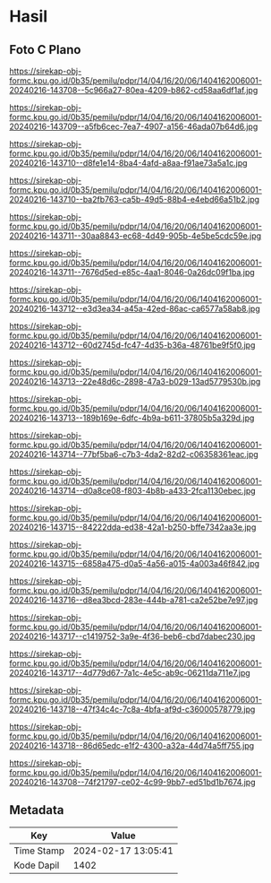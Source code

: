 # Hasil

## Foto C Plano

https://sirekap-obj-formc.kpu.go.id/0b35/pemilu/pdpr/14/04/16/20/06/1404162006001-20240216-143708--5c966a27-80ea-4209-b862-cd58aa6df1af.jpg

https://sirekap-obj-formc.kpu.go.id/0b35/pemilu/pdpr/14/04/16/20/06/1404162006001-20240216-143709--a5fb6cec-7ea7-4907-a156-46ada07b64d6.jpg

https://sirekap-obj-formc.kpu.go.id/0b35/pemilu/pdpr/14/04/16/20/06/1404162006001-20240216-143710--d8fe1e14-8ba4-4afd-a8aa-f91ae73a5a1c.jpg

https://sirekap-obj-formc.kpu.go.id/0b35/pemilu/pdpr/14/04/16/20/06/1404162006001-20240216-143710--ba2fb763-ca5b-49d5-88b4-e4ebd66a51b2.jpg

https://sirekap-obj-formc.kpu.go.id/0b35/pemilu/pdpr/14/04/16/20/06/1404162006001-20240216-143711--30aa8843-ec68-4d49-905b-4e5be5cdc59e.jpg

https://sirekap-obj-formc.kpu.go.id/0b35/pemilu/pdpr/14/04/16/20/06/1404162006001-20240216-143711--7676d5ed-e85c-4aa1-8046-0a26dc09f1ba.jpg

https://sirekap-obj-formc.kpu.go.id/0b35/pemilu/pdpr/14/04/16/20/06/1404162006001-20240216-143712--e3d3ea34-a45a-42ed-86ac-ca6577a58ab8.jpg

https://sirekap-obj-formc.kpu.go.id/0b35/pemilu/pdpr/14/04/16/20/06/1404162006001-20240216-143712--60d2745d-fc47-4d35-b36a-48761be9f5f0.jpg

https://sirekap-obj-formc.kpu.go.id/0b35/pemilu/pdpr/14/04/16/20/06/1404162006001-20240216-143713--22e48d6c-2898-47a3-b029-13ad5779530b.jpg

https://sirekap-obj-formc.kpu.go.id/0b35/pemilu/pdpr/14/04/16/20/06/1404162006001-20240216-143713--189b169e-6dfc-4b9a-b611-37805b5a329d.jpg

https://sirekap-obj-formc.kpu.go.id/0b35/pemilu/pdpr/14/04/16/20/06/1404162006001-20240216-143714--77bf5ba6-c7b3-4da2-82d2-c06358361eac.jpg

https://sirekap-obj-formc.kpu.go.id/0b35/pemilu/pdpr/14/04/16/20/06/1404162006001-20240216-143714--d0a8ce08-f803-4b8b-a433-2fca1130ebec.jpg

https://sirekap-obj-formc.kpu.go.id/0b35/pemilu/pdpr/14/04/16/20/06/1404162006001-20240216-143715--84222dda-ed38-42a1-b250-bffe7342aa3e.jpg

https://sirekap-obj-formc.kpu.go.id/0b35/pemilu/pdpr/14/04/16/20/06/1404162006001-20240216-143715--6858a475-d0a5-4a56-a015-4a003a46f842.jpg

https://sirekap-obj-formc.kpu.go.id/0b35/pemilu/pdpr/14/04/16/20/06/1404162006001-20240216-143716--d8ea3bcd-283e-444b-a781-ca2e52be7e97.jpg

https://sirekap-obj-formc.kpu.go.id/0b35/pemilu/pdpr/14/04/16/20/06/1404162006001-20240216-143717--c1419752-3a9e-4f36-beb6-cbd7dabec230.jpg

https://sirekap-obj-formc.kpu.go.id/0b35/pemilu/pdpr/14/04/16/20/06/1404162006001-20240216-143717--4d779d67-7a1c-4e5c-ab9c-06211da711e7.jpg

https://sirekap-obj-formc.kpu.go.id/0b35/pemilu/pdpr/14/04/16/20/06/1404162006001-20240216-143718--47f34c4c-7c8a-4bfa-af9d-c36000578779.jpg

https://sirekap-obj-formc.kpu.go.id/0b35/pemilu/pdpr/14/04/16/20/06/1404162006001-20240216-143718--86d65edc-e1f2-4300-a32a-44d74a5ff755.jpg

https://sirekap-obj-formc.kpu.go.id/0b35/pemilu/pdpr/14/04/16/20/06/1404162006001-20240216-143708--74f21797-ce02-4c99-9bb7-ed51bd1b7674.jpg


## Metadata

| Key        | Value               |
| ---------- | ------------------- |
| Time Stamp | 2024-02-17 13:05:41 |
| Kode Dapil | 1402                |



